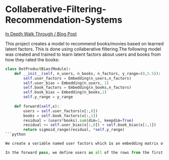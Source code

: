 # Collaberative-Filtering-Recommendation-Systems
[In Depth Walk Through / Blog Post](https://medium.com/@justin.donnelly0804/using-machine-learning-to-identify-twitter-spam-acdc05e78b15)

This project creates a model to recommend books/movies based on learned latent factors. This is done using collaberative filtering.The following model was created and trained to learn latent factors about users and books from how they rated the books:

```python
class DotProductBias(Module):
    def __init__(self, n_users, n_books, n_factors, y_range=(0,5.5)):
        self.user_factors = Embedding(n_users,n_factors)
        self.user_bias = Embedding(n_users, 1)
        self.book_factors = Embedding(n_books,n_factors)
        self.book_bias = Embedding(n_books,1)
        self.y_range = y_range
    
    def forward(self,x):
        users = self.user_factors(x[:,0])
        books = self.book_factors(x[:,1])
        residual = (users*books).sum(dim=1, keepdim=True)
        residual += self.user_bias(x[:,0]) + self.book_bias(x[:,1])
        return sigmoid_range(residual, *self.y_range)
```python

We create a variable named user factors which is an embedding matrix of size (number of users, number of factors) and do the same with the books as well. We also include a bias factor for each book and user as some users may just rate books highly all the time and others may rate them low all the time. Furthermore, some books may just be considered popular or better so they receive their own bias as well.

In the forward pass, we define users as all of the rows from the first column, which are all of the user ids. We define books as all of the rows in the second column which are the book ids. When a batch of (user_id, book_id) is passed into the forward method, it will look up each id in the respective embedding matrix and return the latent factors associated with those ids. We then calculate the residual by taking the dot product and then adding the user and book bias and return a squished output using sigmoid range to ensure that the output is between 0 and 5 (range of ratings). Finally, we can train the model. Here, we'll be using 50 latent factors instead of 5:

